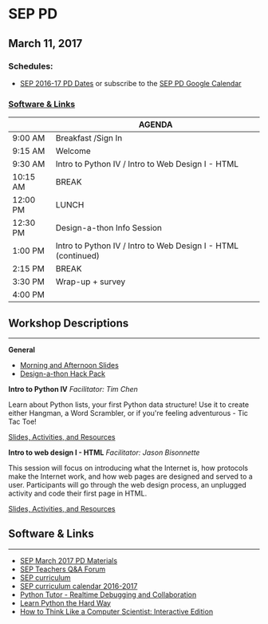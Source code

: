 # SEP PD
## March 11, 2017

### Schedules:
* [SEP 2016-17 PD Dates](https://drive.google.com/open?id=1scIhCYFxiCcKbgI1CG4HbLP8kZ7sSzzJVxxi3erTzkc) or subscribe to the [SEP PD Google Calendar](https://calendar.google.com/calendar/embed?src=strongschools.nyc_p8ub77g79n2k4f4ufi238pjh6k%40group.calendar.google.com&ctz=America/New_York) 

### [Software & Links](#links)

|| AGENDA
| ------| ------------- |
9:00 AM |Breakfast /Sign In
9:15 AM |Welcome
9:30 AM |Intro to Python IV / Intro to Web Design I - HTML
10:15 AM |BREAK
 12:00 PM |LUNCH
12:30 PM |Design-a-thon Info Session
1:00 PM |Intro to Python IV / Intro to Web Design I - HTML (continued)
2:15 PM |BREAK
3:30 PM |Wrap-up + survey
4:00 PM |

## Workshop Descriptions
***
**General**

* [Morning and Afternoon Slides](https://drive.google.com/drive/folders/0B3omYkYPfQ0ybFpJa2Rpa3lrWXc?usp=sharing)
* [Design-a-thon Hack Pack](https://drive.google.com/drive/folders/0B2e4AYYgjNCEZ0psR3Z0XzlCdlk?usp=sharing)

**Intro to Python IV**
*Facilitator: Tim Chen*

Learn about Python lists, your first Python data structure!  Use it to create either Hangman, a Word Scrambler, or if you're feeling adventurous - Tic Tac Toe!

[Slides, Activities, and Resources](https://drive.google.com/drive/folders/0B3omYkYPfQ0yS2thQXhWdU5RYkk?usp=sharing)

**Intro to web design I - HTML**
*Facilitator: Jason Bisonnette*

This session will focus on introducing what the Internet is, how protocols make the Internet work, and how web pages are designed and served to a user. Participants will go through the web design process, an unplugged activity and code their first page in HTML. 

[Slides, Activities, and Resources](https://drive.google.com/drive/folders/0B3omYkYPfQ0yUUlLRVJmWmtnRDA?usp=sharing)

## <a name="links">Software & Links</a>
***
* [SEP March 2017 PD Materials](https://drive.google.com/drive/folders/0B3omYkYPfQ0yUllpcWMzMWZxczQ?usp=sharing)
* [SEP Teachers Q&A Forum](http://tinyurl.com/septeachers)
* [SEP curriculum](https://drive.google.com/open?id=0B8D2ft9M8qQCamQwZGpJMEU2TEk)
* [SEP curriculum calendar 2016-2017](https://docs.google.com/a/strongschools.nyc/document/d/10a8UPH6-v-aoAXGVo1c68VapsTHkJXgzROd6vStX6ZU/edit?usp=sharing)
* [Python Tutor - Realtime Debugging and Collaboration](http://pythontutor.com/)
* [Learn Python the Hard Way](https://learnpythonthehardway.org/book/)
* [How to Think Like a Computer Scientist: Interactive Edition](http://interactivepython.org/courselib/static/thinkcspy/index.html)
